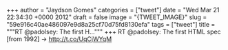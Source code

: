 
+++
author = "Jaydson Gomes"
categories = ["tweet"]
date = "Wed Mar 21 22:34:30 +0000 2012"
draft = false
image = "{TWEET_IMAGE}"
slug = "59e916c40ae486097e9d8a25cf70d75fd8130efa"
tags = ["tweet"]
title = """RT @padolsey: The first H..."""
+++
RT @padolsey: The first HTML spec [from 1992] -&gt; http://t.co/UqCjWYqM
